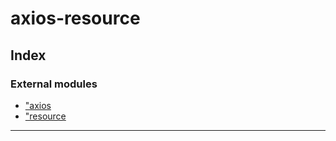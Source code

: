 
axios-resource
==============

## Index

### External modules

* ["axios](modules/_axios_d_.md)
* ["resource](modules/_resource_d_.md)

---

